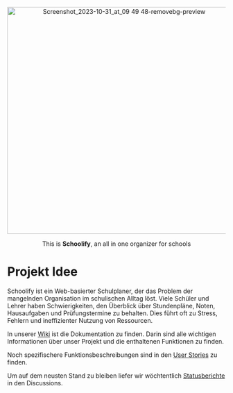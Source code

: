 <p align="center">
  <img width="523" alt="Screenshot_2023-10-31_at_09 49 48-removebg-preview" src="https://github.com/SE-TINF22B2/G2-Schoolify/assets/115155205/43e63c92-0eea-4003-9745-6ae2b8894018">
</p>
<p align="center">This is <b>Schoolify</b>, an all in one organizer for schools</p>

# Projekt Idee 
Schoolify ist ein Web-basierter Schulplaner, der das Problem der mangelnden Organisation im schulischen Alltag löst. Viele Schüler und Lehrer haben Schwierigkeiten, den Überblick über Stundenpläne, Noten, Hausaufgaben und Prüfungstermine zu behalten. Dies führt oft zu Stress, Fehlern und ineffizienter Nutzung von Ressourcen.

In unserer [Wiki](https://github.com/SE-TINF22B2/G2-Schoolify/wiki/) ist die Dokumentation zu finden. Darin sind alle wichtigen Informationen über unser Projekt und die enthaltenen Funktionen zu finden. 

Noch spezifischere Funktionsbeschreibungen sind in den [User Stories](https://github.com/SE-TINF22B2/G2-Schoolify/discussions/categories/user-stories) zu finden.

Um auf dem neusten Stand zu bleiben liefer wir wöchtentlich [Statusberichte](https://github.com/SE-TINF22B2/G2-Schoolify/discussions/categories/status-berichte) in den Discussions.

